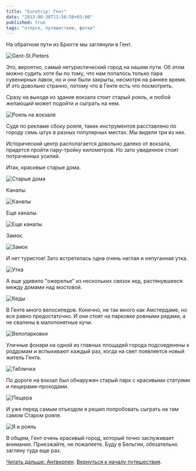 ```yaml
---
title: "Eurotrip: Гент"
date: "2013-08-30T11:56:58+03:00"
published: true
tags: "отпуск, путешествие, фотки"
---
```


На обратном пути из Брюгге мы заглянули в Гент. 

![Gent-St.Pieters](/images/travel/2013-08-eurotrip/ghent-welcome.jpg "Gent-St.Pieters")

Это, вероятно, самый нетуристический город на нашем пути. Об этом можно судить хотя бы по тому, что нам попалось
только пара сувенирных лавок,  но и они были закрыты, несмотря на раннее время. И это довольно странно, потому что
в Генте есть что посмотреть.

Сразу на выходе из здания вокзала стоит старый рояль, и любой желающий может подойти и сыграть на нем. 

![Рояль на вокзале](/images/travel/2013-08-eurotrip/ghent-grand-piano.jpg "Рояль на вокзале")

Судя по рекламе сбоку рояля, таких инструментов расставлено по городу семь штук в разных популярных местах. Мы видели
три из них.

Исторический центр располагается довольно далеко от вокзала, придется пройти пару-тройку километров. Но зато
увиденное стоит потраченных усилий.

Итак, красивые старые дома. 

![Старые дома](/images/travel/2013-08-eurotrip/ghent-houses.jpg "Старые дома")

Каналы. 

![Каналы](/images/travel/2013-08-eurotrip/ghent-channel-1.jpg "Каналы")

Еще каналы. 

![Еще каналы](/images/travel/2013-08-eurotrip/ghent-channel-2.jpg "Еще каналы")

Замок. 

![Замок](/images/travel/2013-08-eurotrip/ghent-castle.jpg "Замок")

И нет туристов! Зато встретилась одна очень наглая и непуганная утка. 

![Утка](/images/travel/2013-08-eurotrip/ghent-duck.jpg "Утка")

А еще удивило "ожерелье" из нескольких связок кед, растянувшееся между домами над мостовой. 

![Кеды](/images/travel/2013-08-eurotrip/ghent-shoes.jpg "Кеды")

В Генте много велосипедов. Конечно, не так много как Амстердаме, но все равно предостаточно. И они стоят на парковке
ровными рядами, а не свалены в малопонятные кучи.

![Велопарковки](/images/travel/2013-08-eurotrip/ghent-veloparking.jpg "Велопарковки")

Уличные фонари на одной из главных площадей города подсоеденены к роддомам и вспыхивают каждый раз, когда на свет
появляется новый житель Гента.

![Табличка](/images/travel/2013-08-eurotrip/ghent-newborn.jpg "Табличка")

По дороге на вокзал был обнаружен старый парк с красивыми статуями и пещерами-проходами. 

![Пещера](/images/travel/2013-08-eurotrip/ghent-park-tonnel.jpg "Пещера")

И уже перед самым отъездом я решил попробовать сыграть на там самом Старом рояле. 

![Я и рояль](/images/travel/2013-08-eurotrip/ghent-me-and-piano.jpg "Я и рояль")

В общем, Гент очень красивый город, который точно заслуживает внимания. Приезжайте, не пожалеете. Буду в Бельгии,
обязательно загляну туда еще раз.

[Читать дальше: Антверпен](/post/eurotrip-antwerpen). [Вернуться к началу путешествия](/post/eurotrip-warsaw).
